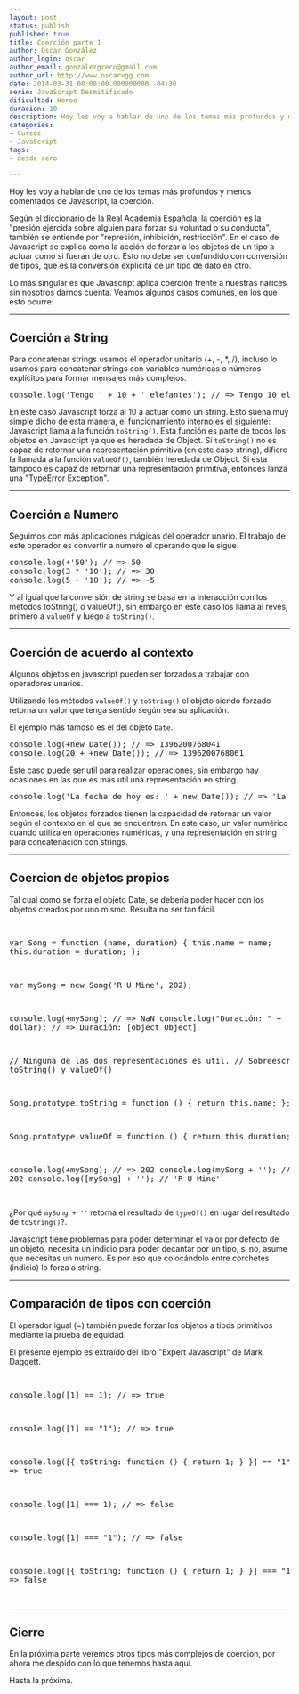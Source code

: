 ```yaml
---
layout: post
status: publish
published: true
title: Coerción parte 1
author: Oscar González
author_login: oscar
author_email: gonzalezgreco@gmail.com
author_url: http://www.oscarvgg.com
date: 2014-03-31 00:00:00.000000000 -04:30
serie: JavaScript Desmitificado
dificultad: Heroe
duracion: 10
description: Hoy les voy a hablar de uno de los temas más profundos y menos comentados de Javascript, la coerción.
categories:
- Cursos
- JavaScript
tags:
- desde cero

---
```

<p>Hoy les voy a hablar de uno de los temas más profundos y menos comentados de Javascript, la coerción.</p>
<p>Según el diccionario de la Real Academia Española, la coerción es la "presión ejercida sobre alguien para forzar su voluntad o su conducta", también se entiende por "represión, inhibición, restricción". En el caso de Javascript se explica como la acción de forzar a los objetos de un tipo a actuar como si fueran de otro. Esto no debe ser confundido con conversión de tipos, que es la conversión explícita de un tipo de dato en otro.</p>
<p>Lo más singular es que Javascript aplica coerción frente a nuestras narices sin nosotros darnos cuenta. Veamos algunos casos comunes, en los que esto ocurre:</p>
<hr />
<h2>Coerción a String</h2>
<p>Para concatenar strings usamos el operador unitario (+, -, *, /), incluso lo usamos para concatenar strings con variables numéricas o números explícitos para formar mensajes más complejos.</p>
<pre lang="javascript">
console.log('Tengo ' + 10 + ' elefantes'); // => Tengo 10 elefantes
</pre>
<p>En este caso Javascript forza al 10 a actuar como un string. Esto suena muy simple dicho de esta manera, el funcionamiento interno es el siguiente: Javascript llama a la función <code>toString()</code>. Esta función es parte de todos los objetos en Javascript ya que es heredada de Object. Si <code>toString()</code> no es capaz de retornar una representación primitiva (en este caso string), difiere la llamada a la función <code>valueOf()</code>, también heredada de Object. Si esta tampoco es capaz de retornar una representación primitiva, entonces lanza una "TypeError Exception".</p>
<hr />
<h2>Coerción a Numero</h2>
<p>Seguimos con más aplicaciones mágicas del operador unario. El trabajo de este operador es convertir a numero el operando que le sigue.</p>
<pre lang="javascript">
console.log(+'50'); // => 50
console.log(3 * '10'); // => 30
console.log(5 - '10'); // => -5
</pre>
<p>Y al igual que la conversión de string se basa en la interacción con los métodos toString() o valueOf(), sin embargo en este caso los llama al revés, primero a <code>valueOf</code> y luego a <code>toString()</code>.</p>
<hr />
<h2>Coerción de acuerdo al contexto</h2>
<p>Algunos objetos en javascript pueden ser forzados a trabajar con operadores unarios.</p>
<p>Utilizando los métodos <code>valueOf()</code> y <code>toString()</code> el objeto siendo forzado retorna un valor que tenga sentido según sea su aplicación.</p>
<p>El ejemplo más famoso es el del objeto <code>Date</code>.</p>
<pre lang="javascript">
console.log(+new Date()); // => 1396200768041
console.log(20 + +new Date()); // => 1396200768061
</pre>
<p>Este caso puede ser util para realizar operaciones, sin embargo hay ocasiones en las que es más util una representación en string.</p>
<pre lang="javascript">
console.log('La fecha de hoy es: ' + new Date()); // => 'La fecha de hoy es: Sun Mar 30 2014 13:09:26 GMT-0430 (VET)'
</pre>
<p>Entonces, los objetos forzados tienen la capacidad de retornar un valor según el contexto en el que se encuentren. En este caso, un valor numérico cuando utiliza en operaciones numéricas, y una representación en string para concatenación con strings.</p>
<hr />
<h2>Coercion de objetos propios</h2>
<p>Tal cual como se forza el objeto Date, se debería poder hacer con los objetos creados por uno mismo. Resulta no ser tan fácil.</p>
<pre lang="javascript">

var Song = function (name, duration) {
  this.name = name;
  this.duration = duration;
};

var mySong = new Song('R U Mine', 202);


console.log(+mySong); // => NaN
console.log("Duración: " + dollar); // => Duración: [object Object]

// Ninguna de las dos representaciones es util.
// Sobreescribamos toString() y valueOf()

Song.prototype.toString = function () {
  return this.name;
};

Song.prototype.valueOf = function () {
  return this.duration;
};

console.log(+mySong); // => 202
console.log(mySong + ''); // => 202
console.log([mySong] + ''); // 'R U Mine'

</pre>
<p>¿Por qué <code>mySong + ''</code> retorna el resultado de <code>typeOf()</code> en lugar del resultado de <code>toString()</code>?.</p>
<p>Javascript tiene problemas para poder determinar el valor por defecto de un objeto, necesita un indicio para poder decantar por un tipo, si no, asume que necesitas un numero. Es por eso que colocándolo entre corchetes (indicio) lo forza a string.</p>
<hr />
<h2>Comparación de tipos con coerción</h2>
<p>El operador igual (=) también puede forzar los objetos a tipos primitivos mediante la prueba de equidad.</p>
<p>El presente ejemplo es extraído del libro "Expert Javascript" de Mark Daggett.</p>
<pre lang="javascript">

console.log([1] == 1); // => true

console.log([1] == "1"); // => true

console.log([{
    toString: function () {
        return 1;
}
}] == "1"); // => true

console.log([1] === 1); // => false

console.log([1] === "1"); // => false

console.log([{
  toString: function () {
    return 1;
  }
}] === "1"); // => false

</pre>
<hr />
<h2>Cierre</h2>
<p>En la próxima parte veremos otros tipos más complejos de coercion, por ahora me despido con lo que tenemos hasta aquí.</p>
<p>Hasta la próxima.</p>
